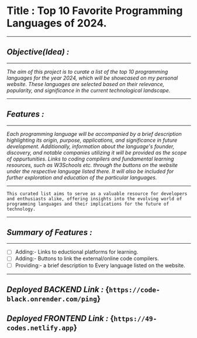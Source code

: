 # **Title : Top 10 Favorite Programming Languages of 2024.**

---

## ***Objective(Idea) :***

---
*The aim of this project is to curate a list of the top 10 programming languages for the year 2024, which will be showcased on my personal website. These languages are selected based on their relevance, popularity, and significance in the current technological landscape.*

---

## ***Features :***

---
*Each programming language will be accompanied by a brief description highlighting its origin, purpose, applications, and significance in future development. Additionally, information about the language's founder, discovery, and notable companies utilizing it will be provided as the scope of oppurtunities. Links to coding compilers and fundamental learning resources, such as W3Schools etc. through the buttons on the website under the respective language listed there. It will also be included for further exploration and education of the particular languages.*

---

`This curated list aims to serve as a valuable resource for developers and enthusiasts alike, offering insights into the evolving world of programming languages and their implications for the future of technology.`

***

## ***Summary of Features :***

___

- [ ] Adding:- Links to eductional platforms for learning.
- [ ] Adding:- Buttons to link the external/online code compilers.
- [ ] Providing:- a brief description to Every language listed on the website.

---
## ***Deployed BACKEND Link :*** {`https://code-black.onrender.com/ping`}
## ***Deployed FRONTEND Link :*** {`https://49-codes.netlify.app`}
